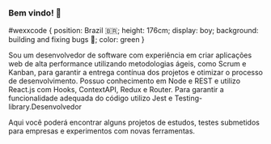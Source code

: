 ### Bem vindo! 👋

#wexxcode { 
  position: Brazil 🇧🇷; 
  height: 176cm; 
  display: boy; 
  background: building and fixing bugs 🐞; 
  color: green
}

Sou um desenvolvedor de software com experiência em criar aplicações web de alta performance utilizando metodologias ágeis, como Scrum e Kanban, para garantir a entrega contínua dos projetos e otimizar o processo de desenvolvimento. Possuo conhecimento em Node e REST e utilizo React.js com Hooks, ContextAPI, Redux e Router. Para garantir a funcionalidade adequada do código utilizo Jest e Testing-library.Desenvolvedor

Aqui você poderá encontrar alguns projetos de estudos, testes submetidos para empresas e experimentos com novas ferramentas.

